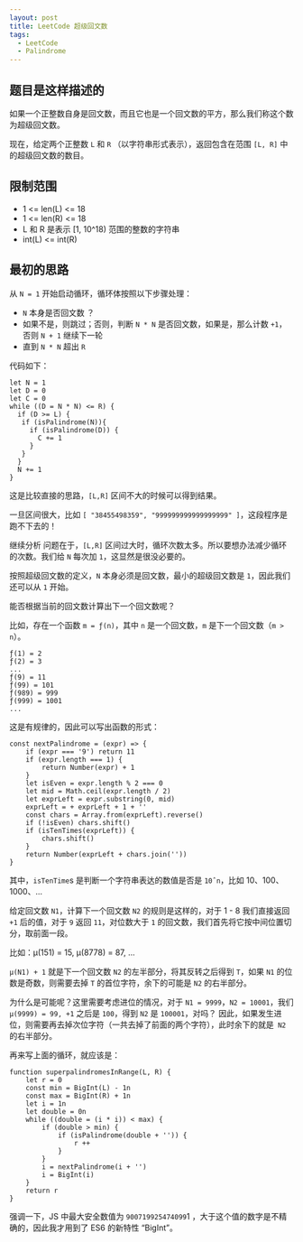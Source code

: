 ```yaml
---
layout: post
title: LeetCode 超级回文数
tags:
  - LeetCode
  - Palindrome
---
```


## 题目是这样描述的

如果一个正整数自身是回文数，而且它也是一个回文数的平方，那么我们称这个数为超级回文数。

现在，给定两个正整数 `L` 和 `R` （以字符串形式表示），返回包含在范围 `[L, R]` 中的超级回文数的数目。

## 限制范围

 - 1 <= len(L) <= 18
 - 1 <= len(R) <= 18
 - L 和 R 是表示 [1, 10^18) 范围的整数的字符串
 - int(L) <= int(R)

## 最初的思路

从 `N = 1` 开始启动循环，循环体按照以下步骤处理：

- `N` 本身是否回文数 ？
- 如果不是，则跳过；否则，判断 `N * N` 是否回文数，如果是，那么计数 `+1`，否则 `N + 1` 继续下一轮
- 直到 `N * N` 超出 `R`

代码如下：

```es6
let N = 1
let D = 0
let C = 0
while ((D = N * N) <= R) {
  if (D >= L) {
   if (isPalindrome(N)){
     if (isPalindrome(D)) {
       C += 1
     }
   }
  }
  N += 1
}
```

这是比较直接的思路，`[L,R]` 区间不大的时候可以得到结果。

一旦区间很大，比如 `[ "38455498359", "999999999999999999" ]`，这段程序是跑不下去的！

继续分析
问题在于，`[L,R]` 区间过大时，循环次数太多。所以要想办法减少循环的次数。我们给 `N` 每次加 `1`，这显然是很没必要的。

按照超级回文数的定义，`N` 本身必须是回文数，最小的超级回文数是 `1`，因此我们还可以从 `1` 开始。

能否根据当前的回文数计算出下一个回文数呢？

比如，存在一个函数 `m = ƒ(n)`，其中 `n` 是一个回文数，`m` 是下一个回文数（`m > n`）。

```es6
ƒ(1) = 2
ƒ(2) = 3
...
ƒ(9) = 11
ƒ(99) = 101
ƒ(989) = 999
ƒ(999) = 1001
...
```

这是有规律的，因此可以写出函数的形式：

```es6
const nextPalindrome = (expr) => {
    if (expr === '9') return 11
    if (expr.length === 1) {
        return Number(expr) + 1
    }
    let isEven = expr.length % 2 === 0
    let mid = Math.ceil(expr.length / 2)
    let exprLeft = expr.substring(0, mid)
    exprLeft = + exprLeft + 1 + ''
    const chars = Array.from(exprLeft).reverse()
    if (!isEven) chars.shift()
    if (isTenTimes(exprLeft)) {
        chars.shift()
    }
    return Number(exprLeft + chars.join(''))
}
```

其中，`isTenTime`s 是判断一个字符串表达的数值是否是 `10ˆn`，比如 10、100、1000、...

给定回文数 `N1`，计算下一个回文数 `N2` 的规则是这样的，对于 1 - 8 我们直接返回` +1` 后的值，对于 `9` 返回 `11`，对位数大于 `1` 的回文数，我们首先将它按中间位置切分，取前面一段。

比如：µ(151) = 15, µ(8778) = 87, ...

`µ(N1) + 1` 就是下一个回文数 `N2` 的左半部分，将其反转之后得到 `T`，如果 `N1` 的位数是奇数，则需要去掉 `T` 的首位字符，余下的可能是 `N2` 的右半部分。

为什么是可能呢？这里需要考虑进位的情况，对于 `N1 = 9999`，`N2 = 10001`，我们 `µ(9999) = 99, +1` 之后是 `100`，得到 `N2` 是 `100001`，对吗？ 因此，如果发生进位，则需要再去掉次位字符（一共去掉了前面的两个字符），此时余下的就是` N2` 的右半部分。

再来写上面的循环，就应该是：

```es6
function superpalindromesInRange(L, R) {
    let r = 0
    const min = BigInt(L) - 1n
    const max = BigInt(R) + 1n
    let i = 1n
    let double = 0n
    while ((double = (i * i)) < max) {
        if (double > min) {
            if (isPalindrome(double + '')) {
                r ++
            }
        }
        i = nextPalindrome(i + '')
        i = BigInt(i)
    }
    return r
}
```

强调一下，JS 中最大安全数值为 `900719925474099`1 ，大于这个值的数字是不精确的，因此我才用到了 ES6 的新特性 “BigInt”。
